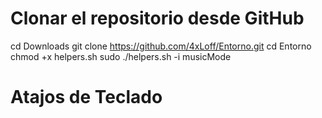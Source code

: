 # Clonar el repositorio desde GitHub
cd Downloads
git clone https://github.com/4xLoff/Entorno.git
cd Entorno
chmod +x helpers.sh
sudo ./helpers.sh -i musicMode
# Atajos de Teclado


